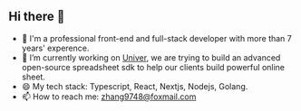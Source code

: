 ## Hi there 👋

<!--
**weird94/weird94** is a ✨ _special_ ✨ repository because its `README.md` (this file) appears on your GitHub profile.

Here are some ideas to get you started:

- 🔭 I’m currently working on ...
- 🌱 I’m currently learning ...
- 👯 I’m looking to collaborate on ...
- 🤔 I’m looking for help with ...
- 💬 Ask me about ...
- 📫 How to reach me: ...
- 😄 Pronouns: ...
- ⚡ Fun fact: ...
-->

- 🔭 I'm a professional front-end and full-stack developer with more than 7 years' experence.
- 🔭 I’m currently working on [Univer](https://github.com/dream-num/univer), we are trying to build an advanced open-source spreadsheet sdk to help our clients build powerful online sheet.
- 😄 My tech stack: Typescript, React, Nextjs, Nodejs, Golang.
- 📫 How to reach me: zhang9748@foxmail.com
